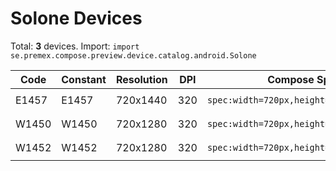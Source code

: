 # Solone Devices

Total: **3** devices. Import: `import se.premex.compose.preview.device.catalog.android.Solone`

| Code | Constant | Resolution | DPI | Compose Spec | Preview Usage |
|------|----------|------------|-----|-------------|---------------|
| E1457 | E1457 | 720x1440 | 320 | `spec:width=720px,height=1440px,dpi=320` | `@Preview(device = Solone.E1457)` |
| W1450 | W1450 | 720x1280 | 320 | `spec:width=720px,height=1280px,dpi=320` | `@Preview(device = Solone.W1450)` |
| W1452 | W1452 | 720x1280 | 320 | `spec:width=720px,height=1280px,dpi=320` | `@Preview(device = Solone.W1452)` |

<!-- Generated automatically. Do not edit manually. -->
